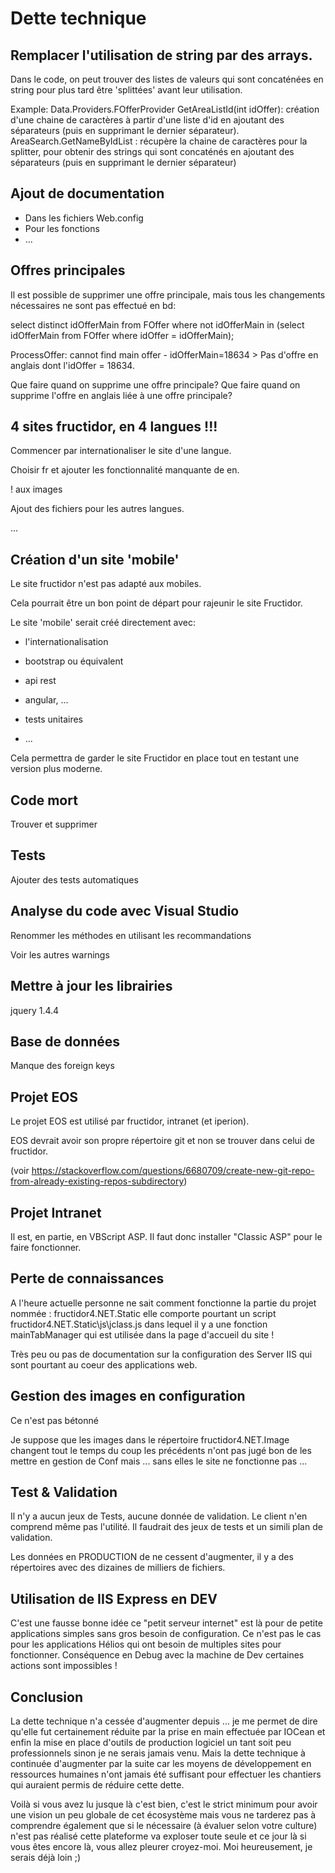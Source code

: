 # Dette technique

## Remplacer l'utilisation de string par des arrays.

Dans le code, on peut trouver des listes de valeurs qui sont concaténées en string pour plus tard être 'splittées' avant leur utilisation.

Example: 
Data.Providers.FOfferProvider GetAreaListId(int idOffer): création d'une chaine de caractères à partir d'une liste d'id en ajoutant des séparateurs (puis en supprimant le dernier séparateur).
AreaSearch.GetNameByIdList : récupère la chaine de caractères pour la splitter, pour obtenir des strings qui sont concaténés en ajoutant des séparateurs (puis en supprimant le dernier séparateur)

## Ajout de documentation

*  Dans les fichiers Web.config
*  Pour les fonctions
*  ...

## Offres principales

Il est possible de supprimer une offre principale, mais tous les changements nécessaires ne sont pas effectué en bd:

select distinct idOfferMain from FOffer where not idOfferMain in (select idOfferMain from FOffer where idOffer = idOfferMain);


ProcessOffer: cannot find main offer - idOfferMain=18634 > Pas d'offre en anglais dont l'idOffer = 18634.

Que faire quand on supprime une offre principale?
Que faire quand on supprime l'offre en anglais liée à une offre principale?

## 4 sites fructidor, en 4 langues !!!

Commencer par internationaliser le site d'une langue. 

Choisir fr et ajouter les fonctionnalité manquante de en.

! aux images

Ajout des fichiers pour les autres langues.

...

## Création d'un site 'mobile'

Le site fructidor n'est pas adapté aux mobiles.

Cela pourrait être un bon point de départ pour rajeunir le site Fructidor.

Le site 'mobile' serait créé directement avec:

 - l'internationalisation

 - bootstrap ou équivalent

 - api rest

 - angular, ... 

 - tests unitaires

 - ...

Cela permettra de garder le site Fructidor en place tout en testant une version plus moderne.


## Code mort

Trouver et supprimer

## Tests

Ajouter des tests automatiques

## Analyse du code avec Visual Studio

Renommer les méthodes en utilisant les recommandations

Voir les autres warnings 

## Mettre à jour les librairies

jquery 1.4.4

## Base de données

Manque des foreign keys

## Projet EOS

Le projet EOS est utilisé par fructidor, intranet (et iperion).

EOS devrait avoir son propre répertoire git et non se trouver dans celui de fructidor. 

(voir https://stackoverflow.com/questions/6680709/create-new-git-repo-from-already-existing-repos-subdirectory)

## Projet Intranet

Il est, en partie, en VBScript ASP. Il faut donc installer "Classic ASP" pour le faire fonctionner.

## Perte de connaissances
A l'heure actuelle personne ne sait comment fonctionne la partie du projet nommée : fructidor4.NET.Static elle comporte pourtant un script fructidor4.NET.Static\js\jclass.js dans lequel il y a une fonction mainTabManager qui est utilisée dans la page d'accueil du site !

Très peu ou pas de documentation sur la configuration des Server IIS qui sont pourtant au coeur des applications web.

## Gestion des images en configuration
Ce n'est pas bétonné

Je suppose que les images dans le répertoire fructidor4.NET.Image changent tout le temps du coup les précédents n'ont pas jugé bon de les mettre en gestion de Conf mais ... sans elles le site ne fonctionne pas ... 

## Test & Validation
Il n'y a aucun jeux de Tests, aucune donnée de validation. Le client n'en comprend même pas l'utilité.
Il faudrait des jeux de tests et un simili plan de validation.

Les données en PRODUCTION de ne cessent d'augmenter, il y a des répertoires avec des dizaines de milliers de fichiers.

## Utilisation de IIS Express en DEV 
C'est une fausse bonne idée ce "petit serveur internet" est là pour de petite applications simples sans gros besoin de configuration. Ce n'est pas le cas pour les applications Hélios qui ont besoin de multiples sites pour fonctionner. Conséquence en Debug avec la machine de Dev certaines actions sont impossibles !

## Conclusion
La dette technique n'a cessée d'augmenter depuis ... je me permet de dire qu'elle fut certainement réduite par la prise en main effectuée par IOCean et enfin la mise en place d'outils de production logiciel un tant soit peu professionnels sinon je ne serais jamais venu. Mais la dette technique à continuée d'augmenter par la suite car les moyens de développement en ressources humaines n'ont jamais été suffisant pour effectuer les chantiers qui auraient permis de réduire cette dette.

Voilà si vous avez lu jusque là c'est bien, c'est le strict minimum pour avoir une vision un peu globale de cet écosystème mais vous ne tarderez pas à comprendre également que si le nécessaire (à évaluer selon votre culture) n'est pas réalisé cette plateforme va exploser toute seule et ce jour là si vous êtes encore là, vous allez pleurer croyez-moi. Moi heureusement, je serais déjà loin ;)
